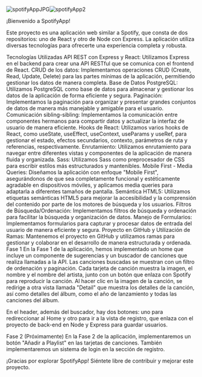 
![spotifyAppJPG](https://github.com/Vegas-in/spotifyApp_react/assets/158770667/682fb22f-11ac-4316-854a-992953437fe8)![spotifyApp2](https://github.com/Vegas-in/spotifyApp_react/assets/158770667/91d7be46-80f9-4da6-9ca6-bc2faac8b0e3)


¡Bienvenido a SpotifyApp!

Este proyecto es una aplicación web similar a Spotify, que consta de dos repositorios: uno de React y otro de Node con Express. La aplicación utiliza diversas tecnologías para ofrecerte una experiencia completa y robusta.

Tecnologías Utilizadas
API REST con Express y React: Utilizamos Express en el backend para crear una API RESTful que se comunica con el frontend de React.
CRUD de los datos: Implementamos operaciones CRUD (Create, Read, Update, Delete) para las partes mínimas de la aplicación, permitiendo gestionar los datos de manera completa.
Base de Datos PostgreSQL: Utilizamos PostgreSQL como base de datos para almacenar y gestionar los datos de la aplicación de forma eficiente y segura.
Paginación: Implementamos la paginación para organizar y presentar grandes conjuntos de datos de manera más manejable y amigable para el usuario.
Comunicación sibling-sibling: Implementamos la comunicación entre componentes hermanos para compartir datos y actualizar la interfaz de usuario de manera eficiente.
Hooks de React: Utilizamos varios hooks de React, como useState, useEffect, useContext, useParams y useRef, para gestionar el estado, efectos secundarios, contexto, parámetros de ruta y referencias, respectivamente.
Enrutamiento: Utilizamos enrutamiento para navegar entre diferentes vistas y componentes de la aplicación de manera fluida y organizada.
Sass: Utilizamos Sass como preprocesador de CSS para escribir estilos más estructurados y mantenibles.
Mobile First - Media Queries: Diseñamos la aplicación con enfoque "Mobile First", asegurándonos de que sea completamente funcional y estéticamente agradable en dispositivos móviles, y aplicamos media queries para adaptarla a diferentes tamaños de pantalla.
Semántica HTML5: Utilizamos etiquetas semánticas HTML5 para mejorar la accesibilidad y la comprensión del contenido por parte de los motores de búsqueda y los usuarios.
Filtros de Búsqueda/Ordenación: Implementamos filtros de búsqueda y ordenación para facilitar la búsqueda y organización de datos.
Manejo de Formularios: Implementamos formularios para capturar y procesar datos de entrada del usuario de manera eficiente y segura.
Proyecto en GitHub y Utilización de Ramas: Mantenemos el proyecto en GitHub y utilizamos ramas para gestionar y colaborar en el desarrollo de manera estructurada y ordenada.
Fase 1
En la Fase 1 de la aplicación, hemos implementado un home que incluye un componente de sugerencias y un buscador de canciones que realiza llamadas a la API. Las canciones buscadas se muestran con un filtro de ordenación y paginación. Cada tarjeta de canción muestra la imagen, el nombre y el nombre del artista, junto con un botón que enlaza con Spotify para reproducir la canción. Al hacer clic en la imagen de la canción, se redirige a otra vista llamada "Detail" que muestra los detalles de la canción, así como detalles del álbum, como el año de lanzamiento y todas las canciones del álbum.

En el header, además del buscador, hay dos botones: uno para redireccionar al Home y otro para ir a la vista de registro, que enlaza con el proyecto de back-end en Node y Express para guardar usuarios.

Fase 2 (Próximamente)
En la Fase 2 de la aplicación, implementaremos un botón "Añadir a Playlist" en las tarjetas de canciones. También implementaremos un sistema de login en la sección de registro.

¡Gracias por explorar SpotifyApp! Siéntete libre de contribuir y mejorar este proyecto.
